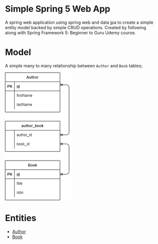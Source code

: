 # Simple Spring 5 Web App

A spring web application using spring web and data jpa to create a simple entity model backed by simple CRUD operations.  Created by following along with Spring Framework 5: Beginner to Guru Udemy course.

# Model

A simple many to many relationship between `Author` and `Book` tables;

![er diagram](docs/images/er-diagram.png)

# Entities

- [Author](src\main\java\com\clarsen\sandbox\udemy\spring\spring5webapp\domain\Author.java)  
- [Book](src\main\java\com\clarsen\sandbox\udemy\spring\spring5webapp\domain\Book.java)  